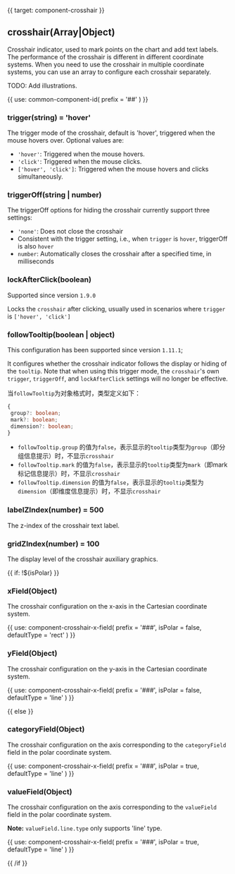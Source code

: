 {{ target: component-crosshair }}

## crosshair(Array|Object)

Crosshair indicator, used to mark points on the chart and add text labels. The performance of the crosshair is different in different coordinate systems. When you need to use the crosshair in multiple coordinate systems, you can use an array to configure each crosshair separately.

TODO: Add illustrations.

{{ use: common-component-id(
  prefix = '##'
) }}

### trigger(string) = 'hover'

The trigger mode of the crosshair, default is 'hover', triggered when the mouse hovers over. Optional values are:

- `'hover'`: Triggered when the mouse hovers.
- `'click'`: Triggered when the mouse clicks.
- `['hover', 'click']`: Triggered when the mouse hovers and clicks simultaneously.

### triggerOff(string | number)

The triggerOff options for hiding the crosshair currently support three settings:

- `'none'`: Does not close the crosshair
- Consistent with the trigger setting, i.e., when `trigger` is `hover`, triggerOff is also `hover`
- `number`: Automatically closes the crosshair after a specified time, in milliseconds

### lockAfterClick(boolean)

Supported since version `1.9.0`

Locks the `crosshair` after clicking, usually used in scenarios where `trigger` is `['hover', 'click']`


### followTooltip(boolean | object)

This configuration has been supported since version `1.11.1`;

It configures whether the crosshair indicator follows the display or hiding of the `tooltip`. Note that when using this trigger mode, the `crosshair`'s own `trigger`, `triggerOff`, and `lockAfterClick` settings will no longer be effective.

当`followTooltip`为对象格式时，类型定义如下：
 
 ```ts
 {
  group?: boolean;
  mark?: boolean;
  dimension?: boolean;
 }
 ```

 * `followTooltip.group` 的值为`false`，表示显示的`tooltip`类型为`group`（即分组信息提示）时，不显示`crosshair`
 * `followTooltip.mark` 的值为`false`，表示显示的`tooltip`类型为`mark`（即mark标记信息提示）时，不显示`crosshair`
 * `followTooltip.dimension` 的值为`false`，表示显示的`tooltip`类型为`dimension`（即维度信息提示）时，不显示`crosshair`



### labelZIndex(number) = 500

The z-index of the crosshair text label.

### gridZIndex(number) = 100

The display level of the crosshair auxiliary graphics.

{{ if: !${isPolar} }}

### xField(Object)

The crosshair configuration on the x-axis in the Cartesian coordinate system.

{{ use: component-crosshair-x-field(
  prefix = '###',
  isPolar = false,
  defaultType = 'rect'
) }}

### yField(Object)

The crosshair configuration on the y-axis in the Cartesian coordinate system.

{{ use: component-crosshair-x-field(
  prefix = '###',
  isPolar = false,
  defaultType = 'line'
) }}

{{ else }}

### categoryField(Object)

The crosshair configuration on the axis corresponding to the `categoryField` field in the polar coordinate system.

{{ use: component-crosshair-x-field(
  prefix = '###',
  isPolar = true,
  defaultType = 'line'
) }}

### valueField(Object)

The crosshair configuration on the axis corresponding to the `valueField` field in the polar coordinate system.

**Note:** `valueField.line.type` only supports 'line' type.

{{ use: component-crosshair-x-field(
  prefix = '###',
  isPolar = true,
  defaultType = 'line'
) }}

{{ /if }}

